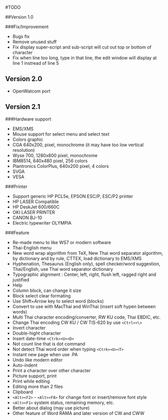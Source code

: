 #TODO

##Version 1.0

###Fix/Improvement
- Bugs fix
- Remove unused stuff
- Fix display super-script and sub-script will cut out top or bottom of character
- Fix when line too long, type in that line, the edit window will display at line 1 instread of line 5

## Version 2.0
- OpenWatcom port

## Version 2.1

###Hardware support
- EMS/XMS
- Mouse support for select menu and select text
- Colors graphic
- CGA 640x200, pixel, monochrome (it may have too low vertical resolution)
- Wyse 700, 1280x800 pixel, monochrome
- IBM8514, 640x480 pixel, 256 colors
- Plantronics ColorPlus, 640x200 pixel, 4 colors
- SVGA
- VESA

###Printer
- Support generic HP PCL5e, EPSON ESC/P, ESC/P2 printer
- HP LASER Compatible
- HP DeskJet 600/660C
- OKI LASER PRINTER
- CANON BJ-10
- Electric typewriter OLYMPIA

###Feature
- Re-made menu to like WS7 or modern software
- Thai-English menu
- New word wrap algorithm from TeX, New Thai word separator algorithm, by dictionary and by rule, CTTEX, load dictionary to EMS/XMS
- Hyphenation, Thesaurus (English only), spell checker/word suggestion, Thai/English, use Thai word separator dictionary
- Typographic alignment : Center, left, right, flush left, ragged right and justified
- Help
- Column block, can change it size
- Block select clear formating
- Use Shift+Arrow key to select word (blocks)
- Convert to use with MacThai and WinThai (insert soft hypen between words)
- Multi Thai character encoding/converter, RW KU code, Thai EBDIC, etc.
- Change Thai encoding CW KU / CW TIS-620 by use `<Ctrl><\>`
- Invert character
- Double-hight character
- Insert date-time `<Ctrk><U><D>`
- Not count line that is dot command
- Not detect Thai word order when typing `<Ctrk><U><T>`
- Instant new page when use .PA
- Undo like modern editor
- Auto-indent
- Print a character over other character
- Picture support, print
- Print while editing
- Editing more than 2 files
- Clipboard
- `<Alt><F2>` - `<Alt><F8>` for change font or insert/remove font style
- `<Alt><F1>` system status, remaining memory, etc.
- Better about dialog (may use picture)
- Other feature of Word RAMA and later version of CW and CWW
